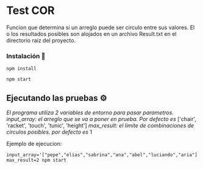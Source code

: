 # Test COR

Funcion que determina si un arreglo puede ser circulo entre sus valores.
El o los resultados posibles son alojados en un archivo Result.txt en el directorio raiz del proyecto.

### Instalación 🔧

```
npm install
```
```
npm start
```

## Ejecutando las pruebas ⚙️

_El programa utiliza 2 variables de entorno para pasar parametros._
_input_array: el arreglo que se va a poner en prueba. Por defecto es_ ['chair', 'racket', 'touch', 'tunic', 'height']
_max_result: el limite de combinaciones de circulos posibles. por defecto es_ 1

Ejemplo de ejecucion:
```
input_array='["pepe","elias","sabrina","ana","abel","luciando","aria"]' max_result=2 npm start
```